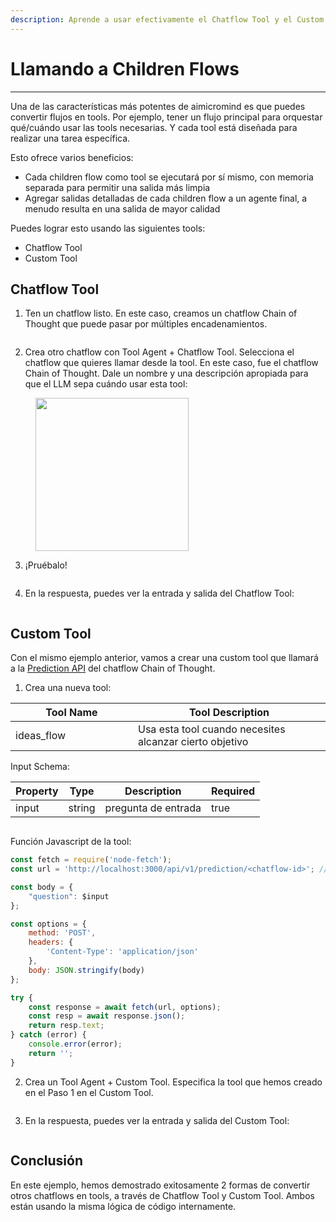 ```yaml
---
description: Aprende a usar efectivamente el Chatflow Tool y el Custom Tool
---
```


# Llamando a Children Flows

***

Una de las características más potentes de aimicromind es que puedes convertir flujos en tools. Por ejemplo, tener un flujo principal para orquestar qué/cuándo usar las tools necesarias. Y cada tool está diseñada para realizar una tarea específica.

Esto ofrece varios beneficios:

* Cada children flow como tool se ejecutará por sí mismo, con memoria separada para permitir una salida más limpia
* Agregar salidas detalladas de cada children flow a un agente final, a menudo resulta en una salida de mayor calidad

Puedes lograr esto usando las siguientes tools:

* Chatflow Tool
* Custom Tool

## Chatflow Tool

1. Ten un chatflow listo. En este caso, creamos un chatflow Chain of Thought que puede pasar por múltiples encadenamientos.

<figure><img src="../.gitbook/assets/image (169).png" alt=""><figcaption></figcaption></figure>

2. Crea otro chatflow con Tool Agent + Chatflow Tool. Selecciona el chatflow que quieres llamar desde la tool. En este caso, fue el chatflow Chain of Thought. Dale un nombre y una descripción apropiada para que el LLM sepa cuándo usar esta tool:

<figure><img src="../.gitbook/assets/image (35).png" alt="" width="245"><figcaption></figcaption></figure>

3. ¡Pruébalo!

<figure><img src="../.gitbook/assets/image (168).png" alt=""><figcaption></figcaption></figure>

4. En la respuesta, puedes ver la entrada y salida del Chatflow Tool:

<figure><img src="../.gitbook/assets/image (170).png" alt=""><figcaption></figcaption></figure>

## Custom Tool

Con el mismo ejemplo anterior, vamos a crear una custom tool que llamará a la [Prediction API](../using-aimicromind/api.md#prediction-api) del chatflow Chain of Thought.

1. Crea una nueva tool:

<table><thead><tr><th width="180">Tool Name</th><th>Tool Description</th></tr></thead><tbody><tr><td>ideas_flow</td><td>Usa esta tool cuando necesites alcanzar cierto objetivo</td></tr></tbody></table>

Input Schema:

<table><thead><tr><th>Property</th><th>Type</th><th>Description</th><th data-type="checkbox">Required</th></tr></thead><tbody><tr><td>input</td><td>string</td><td>pregunta de entrada</td><td>true</td></tr></tbody></table>

<figure><img src="../.gitbook/assets/image (95) (1).png" alt=""><figcaption></figcaption></figure>

Función Javascript de la tool:

```javascript
const fetch = require('node-fetch');
const url = 'http://localhost:3000/api/v1/prediction/<chatflow-id>'; // reemplazar con el id específico del chatflow

const body = {
	"question": $input
};

const options = {
	method: 'POST',
	headers: {
		'Content-Type': 'application/json'
	},
	body: JSON.stringify(body)
};

try {
	const response = await fetch(url, options);
	const resp = await response.json();
	return resp.text;
} catch (error) {
	console.error(error);
	return '';
}
```

2. Crea un Tool Agent + Custom Tool. Especifica la tool que hemos creado en el Paso 1 en el Custom Tool.

<figure><img src="../.gitbook/assets/image (97).png" alt=""><figcaption></figcaption></figure>

3. En la respuesta, puedes ver la entrada y salida del Custom Tool:

<figure><img src="../.gitbook/assets/image (99).png" alt=""><figcaption></figcaption></figure>

## Conclusión

En este ejemplo, hemos demostrado exitosamente 2 formas de convertir otros chatflows en tools, a través de Chatflow Tool y Custom Tool. Ambos están usando la misma lógica de código internamente.
